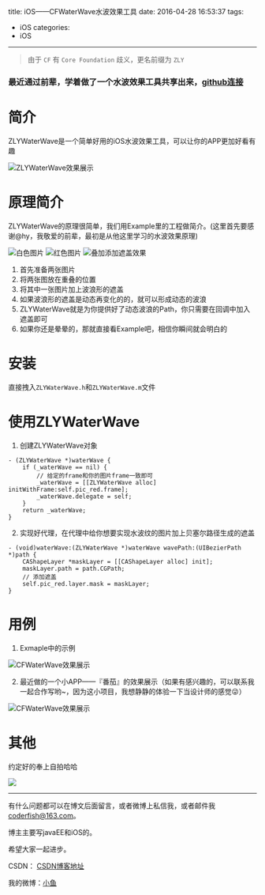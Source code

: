 title: iOS——CFWaterWave水波效果工具
date: 2016-04-28 16:53:37
tags:
  - iOS
categories:
  - iOS
---


> 由于 `CF` 有 `Core Foundation` 歧义，更名前缀为 `ZLY`

### 最近通过前辈，学着做了一个水波效果工具共享出来，[github连接](https://github.com/summertian4/CFWaterWave)


# 简介
ZLYWaterWave是一个简单好用的iOS水波效果工具，可以让你的APP更加好看有趣

![ZLYWaterWave效果展示](http://7xt4xp.com2.z0.glb.clouddn.com/github_CFWaterWave_show_01.gif)

# 原理简介
ZLYWaterWave的原理很简单，我们用Example里的工程做简介。(这里首先要感谢@hy，我敬爱的前辈，最初是从他这里学习的水波效果原理)

![白色图片](http://7xt4xp.com2.z0.glb.clouddn.com/github_CFWaterWave_pic_white.png-w100)
![红色图片](http://7xt4xp.com2.z0.glb.clouddn.com/github_CFWaterWave_pic_red.png-w100)
![叠加添加遮盖效果](http://7xt4xp.com2.z0.glb.clouddn.com/github_CFWaterWave_img_03.png-w100)

1. 首先准备两张图片
2. 将两张图放在重叠的位置
3. 将其中一张图片加上波浪形的遮盖
4. 如果波浪形的遮盖是动态再变化的的，就可以形成动态的波浪
5. ZLYWaterWave就是为你提供好了动态波浪的Path，你只需要在回调中加入遮盖即可
6. 如果你还是晕晕的，那就直接看Example吧，相信你瞬间就会明白的

<!-- More -->

# 安装
直接拽入`ZLYWaterWave.h`和`ZLYWaterWave.m`文件

# 使用ZLYWaterWave
1. 创建ZLYWaterWave对象

```objc
- (ZLYWaterWave *)waterWave {
    if (_waterWave == nil) {
        // 给定的frame和你的图片frame一致即可
        _waterWave = [[ZLYWaterWave alloc] initWithFrame:self.pic_red.frame];
        _waterWave.delegate = self;
    }
    return _waterWave;
}
```

2. 实现好代理，在代理中给你想要实现水波纹的图片加上贝塞尔路径生成的遮盖

```objc
- (void)waterWave:(ZLYWaterWave *)waterWave wavePath:(UIBezierPath *)path {
    CAShapeLayer *maskLayer = [[CAShapeLayer alloc] init];
    maskLayer.path = path.CGPath;
    // 添加遮盖
    self.pic_red.layer.mask = maskLayer;
}
```

# 用例
1. Exmaple中的示例

![CFWaterWave效果展示](http://7xt4xp.com2.z0.glb.clouddn.com/github_CFWaterWave_show_01.gif)

2. 最近做的一个小APP——『番茄』的效果展示（如果有感兴趣的，可以联系我一起合作写哟~，因为这小项目，我想静静的体验一下当设计师的感觉😜）

![CFWaterWave效果展示](http://7xt4xp.com2.z0.glb.clouddn.com/github_CFWaterWave_show_02.gif)


# 其他

约定好的奉上自拍哈哈

![](http://7xt4xp.com2.z0.glb.clouddn.com/blog_iOS%E2%80%94%E2%80%94CFWaterWave%E6%B0%B4%E6%B3%A2%E6%95%88%E6%9E%9C%E5%B7%A5%E5%85%B7-01.JPG-w375)

----

有什么问题都可以在博文后面留言，或者微博上私信我，或者邮件我<coderfish@163.com>。

博主主要写javaEE和iOS的。

希望大家一起进步。

CSDN： [CSDN博客地址](http://blog.csdn.net/u010127917)

我的微博：[小鱼](http://weibo.com/coderfish/)

